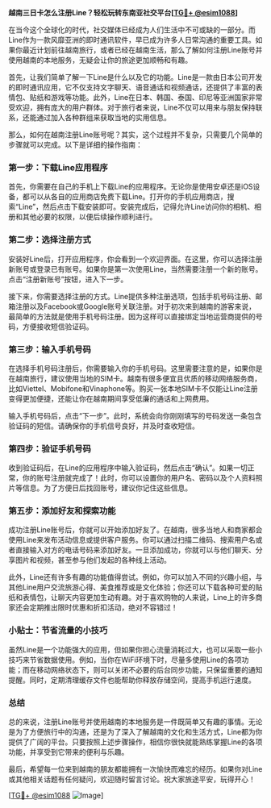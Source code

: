 **越南三日卡怎么注册Line？轻松玩转东南亚社交平台[[TG💪+ @esim1088](https://t.me/s/esim1088)]**

在当今这个全球化的时代，社交媒体已经成为人们生活中不可或缺的一部分。而Line作为一款风靡亚洲的即时通讯软件，早已成为许多人日常沟通的重要工具。如果你最近计划前往越南旅行，或者已经在越南生活，那么了解如何注册Line账号并使用越南的本地服务，无疑会让你的旅途更加顺畅和有趣。

首先，让我们简单了解一下Line是什么以及它的功能。Line是一款由日本公司开发的即时通讯应用，它不仅支持文字聊天、语音通话和视频通话，还提供了丰富的表情包、贴纸和游戏等功能。此外，Line在日本、韩国、泰国、印尼等亚洲国家非常受欢迎，拥有庞大的用户群体。对于旅行者来说，Line不仅可以用来与朋友保持联系，还能通过加入各种群组来获取当地的实用信息。

那么，如何在越南注册Line账号呢？其实，这个过程并不复杂，只需要几个简单的步骤就可以完成。以下是详细的操作指南：

### 第一步：下载Line应用程序

首先，你需要在自己的手机上下载Line的应用程序。无论你是使用安卓还是iOS设备，都可以从各自的应用商店免费下载Line。打开你的手机应用商店，搜索“Line”，然后点击下载安装即可。安装完成后，记得允许Line访问你的相机、相册和其他必要的权限，以便后续操作顺利进行。

### 第二步：选择注册方式

安装好Line后，打开应用程序，你会看到一个欢迎界面。在这里，你可以选择注册新账号或登录已有账号。如果你是第一次使用Line，当然需要注册一个新的账号。点击“注册新账号”按钮，进入下一步。

接下来，你需要选择注册的方式。Line提供多种注册选项，包括手机号码注册、邮箱注册以及Facebook或Google账号关联注册。对于初次来到越南的游客来说，最简单的方法就是使用手机号码注册。因为这样可以直接绑定当地运营商提供的号码，方便接收短信验证码。

### 第三步：输入手机号码

在选择手机号码注册后，你需要输入你的手机号码。这里需要注意的是，如果你是在越南旅行，建议使用当地的SIM卡。越南有很多便宜且优质的移动网络服务商，比如Viettel、Mobifone和Vinaphone等。购买一张本地SIM卡不仅能让Line注册变得更加便捷，还能让你在越南期间享受低廉的通话和上网费用。

输入手机号码后，点击“下一步”。此时，系统会向你刚刚填写的号码发送一条包含验证码的短信。请确保你的手机信号良好，并及时查收短信。

### 第四步：验证手机号码

收到验证码后，在Line的应用程序中输入验证码，然后点击“确认”。如果一切正常，你的账号注册就完成了！此时，你可以设置你的用户名、密码以及个人资料照片等信息。为了方便日后找回账号，建议你记住这些信息。

### 第五步：添加好友和探索功能

成功注册Line账号后，你就可以开始添加好友了。在越南，很多当地人和商家都会使用Line来发布活动信息或提供客户服务。你可以通过扫描二维码、搜索用户名或者直接输入对方的电话号码来添加好友。一旦添加成功，你就可以与他们聊天、分享图片和视频，甚至参与他们发起的各种线上活动。

此外，Line还有许多有趣的功能值得尝试。例如，你可以加入不同的兴趣小组，与其他Line用户交流旅游心得、美食推荐或是文化体验；你还可以下载各种可爱的贴纸和表情包，让聊天内容更加生动有趣。对于喜欢购物的人来说，Line上的许多商家还会定期推出限时优惠和折扣活动，绝对不容错过！

### 小贴士：节省流量的小技巧

虽然Line是一个功能强大的应用，但如果你担心流量消耗过大，也可以采取一些小技巧来节省数据使用。例如，当你在WiFi环境下时，尽量多使用Line的各项功能；而在移动网络状态下，则可以关闭不必要的后台同步功能，只保留重要的通知提醒。同时，定期清理缓存文件也能帮助你释放存储空间，提高手机运行速度。

### 总结

总的来说，注册Line账号并使用越南的本地服务是一件既简单又有趣的事情。无论是为了方便旅行中的沟通，还是为了深入了解越南的文化和生活方式，Line都为你提供了广阔的平台。只要按照上述步骤操作，相信你很快就能熟练掌握Line的各项功能，并享受到它带来的便利与乐趣。

最后，希望每一位来到越南的朋友都能拥有一次愉快而难忘的经历。如果你对Line或其他相关话题有任何疑问，欢迎随时留言讨论。祝大家旅途平安，玩得开心！

[[TG💪+ @esim1088](https://t.me/s/esim1088) ![Image](https://i.postimg.cc/4NQfJmqS/Snipaste-2025-05-13-00-14-12.png)]